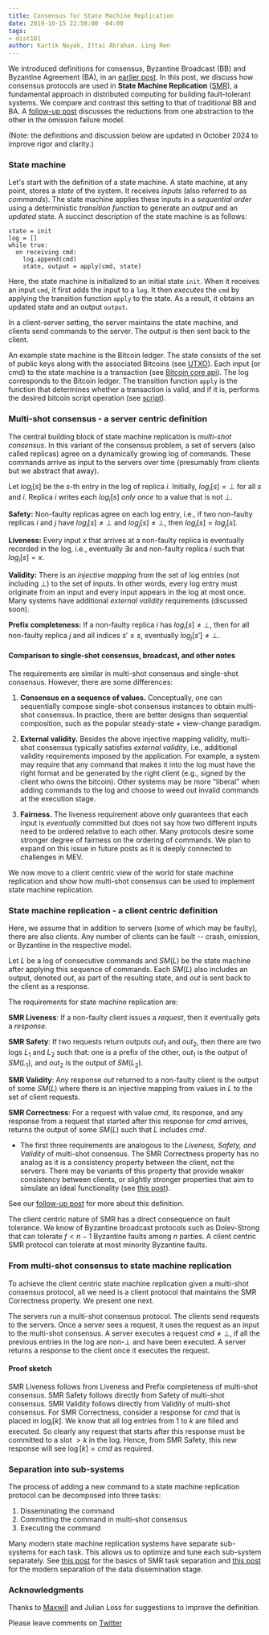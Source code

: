 ```yaml
---
title: Consensus for State Machine Replication
date: 2019-10-15 22:58:00 -04:00
tags:
- dist101
author: Kartik Nayak, Ittai Abraham, Ling Ren
---
```


We introduced definitions for consensus, Byzantine Broadcast (BB) and Byzantine Agreement (BA), in an [earlier post](https://decentralizedthoughts.github.io/2019-06-27-defining-consensus/). In this post, we discuss how consensus protocols are used in **State Machine Replication** ([SMR](https://en.wikipedia.org/wiki/State_machine_replication)), a fundamental approach in distributed computing for building fault-tolerant systems. We compare and contrast this setting to that of traditional BB and BA. A [follow-up post](https://decentralizedthoughts.github.io/2022-11-19-from-single-shot-to-smr/) discusses the reductions from one abstraction to the other in the omission failure model.

(Note: the definitions and discussion below are updated in October 2024 to improve rigor and clarity.) 

### State machine

Let's start with the definition of a state machine. A state machine, at any point, stores a *state* of the system. It receives *inputs* (also referred to as *commands*). The state machine applies these inputs in a *sequential order* using a deterministic *transition function* to generate an *output* and an *updated* state. A succinct description of the state machine is as follows:

```
state = init
log = []
while true:
  on receiving cmd:
    log.append(cmd)
    state, output = apply(cmd, state)
```

Here, the state machine is initialized to an initial state `init`. When it receives an input `cmd`, it first adds the input to a `log`. It then *executes* the `cmd` by applying the transition function `apply` to the state. As a result, it obtains an updated state and an output `output`. 

In a client-server setting, the server maintains the state machine, and clients send commands to the server. The output is then sent back to the client.

An example state machine is the Bitcoin ledger. The state consists of the set of public keys along with the associated Bitcoins (see [UTXO](https://www.mycryptopedia.com/bitcoin-utxo-unspent-transaction-output-set-explained/)). Each input (or cmd) to the state machine is a transaction (see [Bitcoin core api](https://bitcoin.org/en/developer-reference#bitcoin-core-apis)). The log corresponds to the Bitcoin ledger. The transition function `apply` is the function that determines whether a transaction is valid, and if it is, performs the desired bitcoin script operation (see [script](https://en.bitcoin.it/wiki/Script)).



### Multi-shot consensus - a server centric definition

The central building block of state machine replication is *multi-shot consensus*. In this variant of the consensus problem, a set of servers (also called replicas) agree on a dynamically growing log of commands. These commands arrive as input to the servers over time (presumably from clients but we abstract that away).

Let $log_i[s]$ be the $s$-th entry in the log of replica $i$. Initially, $log_i[s]=\bot$ for all $s$ and $i$. Replica $i$ writes each $log_i[s]$ *only once* to a value that is not $\bot$. 

**Safety:** Non-faulty replicas agree on each log entry, i.e., if two non-faulty replicas $i$ and $j$ have $log_i[s] \neq \bot$ and $log_j[s] \neq \bot$, then $log_i[s] = log_j[s]$.

**Liveness:** Every input $x$ that arrives at a non-faulty replica is eventually recorded in the log, i.e., eventually  $\exists s$ and non-faulty replica $i$ such that $log_i[s] = x$.

**Validity:** There is an *injective mapping* from the set of log entries (not including $\bot$) to the set of inputs. In other words, every log entry must originate from an input and every input appears in the log at most once. Many systems have additional *external validity* requirements (discussed soon).
  
**Prefix completeness:** If a non-faulty replica $i$ has $log_i[s] \neq \bot$, then for all non-faulty replica $j$ and all indices $s' \le s$, eventually $log_j[s'] \neq \bot$. 

#### Comparison to single-shot consensus, broadcast, and other notes

The requirements are similar in multi-shot consensus and single-shot consensus.  However, there are some differences:

1. **Consensus on a sequence of values.** Conceptually, one can sequentially compose single-shot consensus instances to obtain multi-shot consensus. In practice, there are better designs than sequential composition, such as the popular steady-state + view-change paradigm.

2. **External validity.** Besides the above injective mapping validity, multi-shot consensus typically satisfies *external validity*, i.e., additional validity requirements imposed by the application. For example, a system may require that any command that makes it into the log must have the right format and be generated by the right client (e.g., signed by the client who owns the bitcoin). Other systems may be more "liberal" when adding commands to the log and choose to weed out invalid commands at the execution stage. 
 
3. **Fairness.** The liveness requirement above only guarantees that each input is *eventually* committed but does not say how two different inputs need to be ordered relative to each other. Many protocols desire some stronger degree of fairness on the ordering of commands. We plan to expand on this issue in future posts as it is deeply connected to challenges in MEV.

We now move to a client centric view of the world for state machine replication and show how multi-shot consensus can be used to implement state machine replication. 

### State machine replication - a client centric definition

Here, we assume that in addition to servers (some of which may be faulty), there are also clients. Any number of clients can be fault -- crash, omission, or Byzantine in the respective model. 

Let $L$ be a log of consecutive commands and $SM(L)$ be the state machine after applying this sequence of commands. Each $SM(L)$ also includes an output, denoted $out$, as part of the resulting state, and $out$ is sent back to the client as a response. 

The requirements for state machine replication are:

**SMR Liveness**: If a non-faulty client issues a *request*, then it eventually gets a *response*. 

**SMR Safety**: If two requests return outputs $out_1$ and $out_2$, then there are two logs $L_1$ and $L_2$ such that: one is a prefix of the other, $out_1$ is the output of $SM(L_1)$, and $out_2$ is the output of $SM(L_2)$.

**SMR Validity**: Any response $out$ returned to a non-faulty client is the output of some $SM(L)$ where there is an injective mapping from values in $L$ to the set of client requests.

**SMR Correctness**: For a request with value $cmd$, its response, and any response from a request that started after this response for $cmd$ arrives, returns the output of some $SM(L)$ such that $L$ includes $cmd$.

* The first three requirements are analogous to the *Liveness, Safety, and Validity* of multi-shot consensus. The SMR Correctness property has no analog as it is a consistency property between the client, not the servers. There may be variants of this property that provide weaker consistency between clients, or slightly stronger properties that aim to simulate an ideal functionality (see [this post](https://decentralizedthoughts.github.io/2021-10-16-the-ideal-state-machine-model-multiple-clients-and-linearizability/)).

See our [follow-up post](https://decentralizedthoughts.github.io/2022-11-19-from-single-shot-to-smr/) for more about this definition.

The client centric nature of SMR has a direct consequence on fault tolerance. We know of Byzantine broadcast protocols such as Dolev-Strong that can tolerate $f < n-1$ Byzantine faults among $n$ parties. A client centric SMR protocol can tolerate at most minority Byzantine faults.


### From multi-shot consensus to state machine replication

To achieve the client centric state machine replication given a multi-shot consensus protocol, all we need is a client protocol that maintains the SMR Correctness property. We present one next.

The servers run a multi-shot consensus protocol. The clients send requests to the servers. Once a server sees a request, it uses the request as an input to the multi-shot consensus. 
A server executes a request $cmd \neq \bot$, if all the previous entries in the log are non-$\bot$ and have been executed. A server returns a response to the client once it executes the request.

#### Proof sketch
SMR Liveness follows from Liveness and Prefix completeness of multi-shot consensus.
SMR Safety follows directly from Safety of multi-shot consensus.
SMR Validity follows directly from Validity of multi-shot consensus.
For SMR Correctness, consider a response for $cmd$ that is placed in $\log_i[k]$. We know that all log entries from 1 to $k$ are filled and executed. So clearly any request that starts after this response must be committed to a slot $>k$ in the log. Hence, from SMR Safety, this new response will see $\log[k]=cmd$ as required.


### Separation into sub-systems

The process of adding a new command to a state machine replication protocol can be decomposed into three tasks:

1. Disseminating the command 
2. Committing the command in multi-shot consensus
3. Executing the command  

Many modern state machine replication systems have separate sub-systems for each task. This allows us to optimize and tune each sub-system separately. See [this post](https://decentralizedthoughts.github.io/2019-12-06-dce-the-three-scalability-bottlenecks-of-state-machine-replication/) for the basics of SMR task separation and [this post](https://decentralizedthoughts.github.io/2022-06-28-DAG-meets-BFT/) for the modern separation of the data dissemination stage. 

### Acknowledgments

Thanks to [Maxwill](https://twitter.com/tensorfi) and Julian Loss for suggestions to improve the definition.

Please leave comments on [Twitter](https://twitter.com/kartik1507/status/1185321750881538050?s=20)
